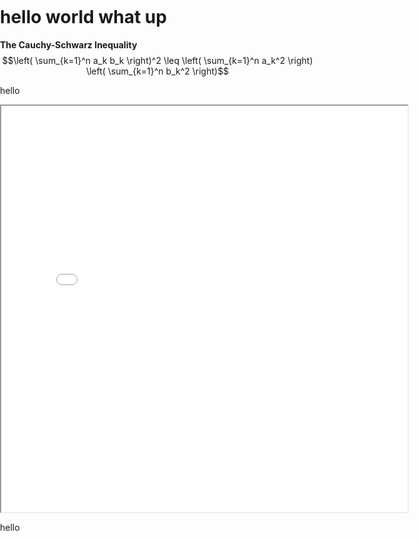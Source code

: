 <script id="MathJax-script" async src="https://cdn.jsdelivr.net/npm/mathjax@3/es5/tex-mml-chtml.js"></script>
<script src="https://cdnjs.cloudflare.com/ajax/libs/p5.js/0.7.3/p5.min.js"></script>
<style>
html, body {
  margin: 0;
  padding: 0;
}
canvas {
  display: block;
}
</style>
# hello world what up

**The Cauchy-Schwarz Inequality**\
$$\left( \sum_{k=1}^n a_k b_k \right)^2 \leq \left( \sum_{k=1}^n a_k^2 \right) \left( \sum_{k=1}^n b_k^2 \right)$$

hello


<iframe src="sketches/stars.html" width="650" height="650"></iframe>





hello
